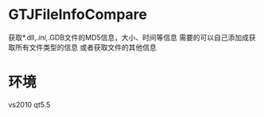# GTJFileInfoCompare
获取*.dll,*.ini,*.GDB文件的MD5信息，大小、时间等信息
需要的可以自己添加成获取所有文件类型的信息
或者获取文件的其他信息
# 环境
vs2010 qt5.5
